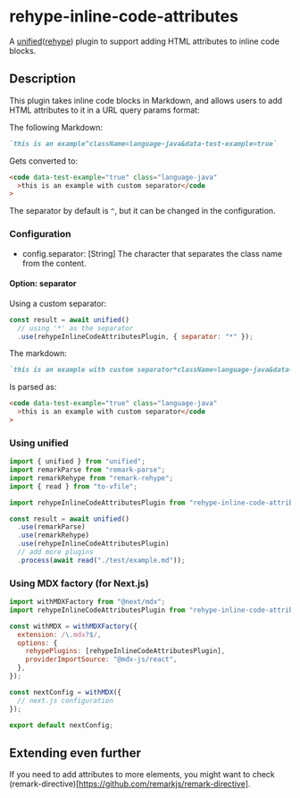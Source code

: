 # rehype-inline-code-attributes

A [unified](http://unifiedjs.com/explore/package/unified/)([rehype](http://unifiedjs.com/explore/project/rehypejs/rehype/)) plugin to support adding HTML attributes to inline code blocks.

## Description

This plugin takes inline code blocks in Markdown, and allows users to add HTML attributes to it in a URL query params format:

The following Markdown:

```md
`this is an example^className=language-java&data-test-example=true`
```

Gets converted to:

```html
<code data-test-example="true" class="language-java"
  >this is an example with custom separator</code
>
```

The separator by default is `^`, but it can be changed in the configuration.

### Configuration

- config.separator: [String] The character that separates the class name from the content.

#### Option: separator

Using a custom separator:

```js
const result = await unified()
  // using '*' as the separator
  .use(rehypeInlineCodeAttributesPlugin, { separator: "*" });
```

The markdown:

```md
`this is an example with custom separator*className=language-java&data-test-example=true`
```

Is parsed as:

```html
<code data-test-example="true" class="language-java"
  >this is an example with custom separator</code
>
```

### Using unified

```js
import { unified } from "unified";
import remarkParse from "remark-parse";
import remarkRehype from "remark-rehype";
import { read } from "to-vfile";

import rehypeInlineCodeAttributesPlugin from "rehype-inline-code-attributes";

const result = await unified()
  .use(remarkParse)
  .use(remarkRehype)
  .use(rehypeInlineCodeAttributesPlugin)
  // add more plugins
  .process(await read("./test/example.md"));
```

### Using MDX factory (for Next.js)

```js
import withMDXFactory from "@next/mdx";
import rehypeInlineCodeAttributesPlugin from "rehype-inline-code-attributes";

const withMDX = withMDXFactory({
  extension: /\.mdx?$/,
  options: {
    rehypePlugins: [rehypeInlineCodeAttributesPlugin],
    providerImportSource: "@mdx-js/react",
  },
});

const nextConfig = withMDX({
  // next.js configuration
});

export default nextConfig;
```

## Extending even further

If you need to add attributes to more elements, you might want to check (remark-directive)[https://github.com/remarkjs/remark-directive].

